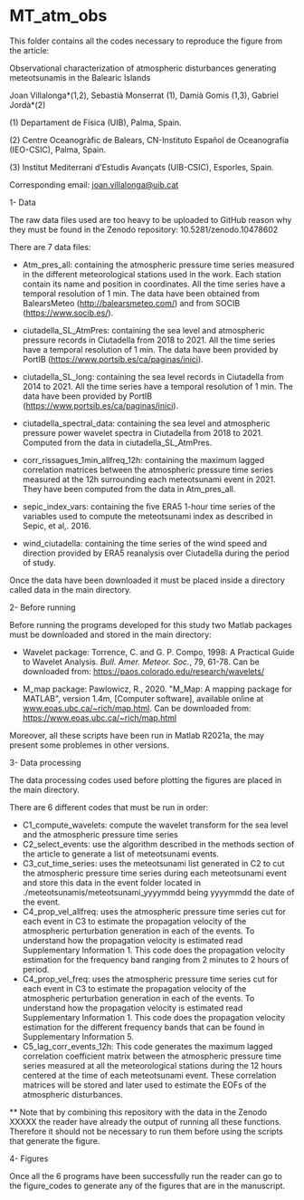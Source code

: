 # MT_atm_obs
This folder contains all the codes necessary to reproduce the figure from the article:

Observational characterization of atmospheric disturbances generating meteotsunamis in the Balearic Islands

Joan Villalonga*(1,2), Sebastià Monserrat (1), Damià Gomis (1,3), Gabriel Jordà*(2)

(1) Departament de Física (UIB), Palma, Spain.

(2) Centre Oceanogràfic de Balears, CN-Instituto Español de Oceanografía (IEO-CSIC), Palma, Spain. 

(3) Institut Mediterrani d’Estudis Avançats (UIB-CSIC), Esporles, Spain.

Corresponding email: joan.villalonga@uib.cat 

1- Data 

The raw data files used are too heavy to be uploaded to GitHub reason why they must be found in the Zenodo repository: 10.5281/zenodo.10478602

There are 7 data files:

- Atm_pres_all: containing the atmospheric pressure time series measured in the different meteorological stations used in the work. Each station contain its name and position in coordinates. All the time series have a temporal resolution of 1 min. The data have been obtained from BalearsMeteo (http://balearsmeteo.com/) and from SOCIB (https://www.socib.es/).
  
- ciutadella_SL_AtmPres: containing the sea level and atmospheric pressure records in Ciutadella from 2018 to 2021. All the time series have a temporal resolution of 1 min. The data have been provided by PortIB (https://www.portsib.es/ca/paginas/inici).
  
- ciutadella_SL_long: containing the sea level records in Ciutadella from 2014 to 2021. All the time series have a temporal resolution of 1 min. The data have been provided by PortIB (https://www.portsib.es/ca/paginas/inici).
  
- ciutadella_spectral_data: containing the sea level and atmospheric pressure power wavelet spectra in Ciutadella from 2018 to 2021. Computed from the data in ciutadella_SL_AtmPres.
  
- corr_rissagues_1min_allfreq_12h: containing the maximum lagged correlation matrices between the atmospheric pressure time series measured at the 12h surrounding each meteotsunami event in 2021. They have been computed from the data in Atm_pres_all.
- sepic_index_vars: containing the five ERA5 1-hour time series of the variables used to compute the meteotsunami index as described in Sepic, et al,. 2016.
  
- wind_ciutadella: containing the time series of the wind speed and direction provided by ERA5 reanalysis over Ciutadella during the period of study.

Once the data have been downloaded it must be placed inside a directory called data in the main directory.

2- Before running

Before running the programs developed for this study two Matlab packages must be downloaded and stored in the main directory:

- Wavelet package:
Torrence, C. and G. P. Compo, 1998: A Practical Guide to Wavelet Analysis. <I>Bull. Amer. Meteor. Soc.</I>, 79, 61-78.
Can be downloaded from: https://paos.colorado.edu/research/wavelets/

- M_map package:
Pawlowicz, R., 2020. "M_Map: A mapping package for MATLAB", version 1.4m, [Computer software], available online at www.eoas.ubc.ca/~rich/map.html.
Can be downloaded from: https://www.eoas.ubc.ca/~rich/map.html

Moreover, all these scripts have been run in Matlab R2021a, the may present some problemes in other versions.

3- Data processing 

The data processing codes used before plotting the figures are placed in the main directory. 

There are 6 different codes that must be run in order:

-  C1_compute_wavelets: compute the wavelet transform for the sea level and the atmospheric pressure time series
-  C2_select_events: use the algorithm described in the methods section of the article to generate a list of meteotsunami events.
-  C3_cut_time_series: uses the meteotsunami list generated in C2 to cut the atmospheric pressure time series during each meteotsunami event and store this data in the event folder located in ./meteotsunamis/meteotsunami_yyyymmdd being yyyymmdd the date of the event.
-  C4_prop_vel_allfreq: uses the atmospheric pressure time series cut for each event in C3 to estimate the propagation velocity of the atmospheric perturbation generation in each of the events. To understand how the propagation velocity is estimated read Supplementary Information 1. This code does the propagation velocity estimation for the frequency band ranging from 2 minutes to 2 hours of period.
-  C4_prop_vel_freq: uses the atmospheric pressure time series cut for each event in C3 to estimate the propagation velocity of the atmospheric perturbation generation in each of the events. To understand how the propagation velocity is estimated read Supplementary Information 1. This code does the propagation velocity estimation for the different frequency bands that can be found in Supplementary Information 5.
-  C5_lag_corr_events_12h: This code generates the maximum lagged correlation coefficient matrix between the atmospheric pressure time series measured at all the meteorological stations during the 12 hours centered at the time of each meteotsunami event. These correlation matrices will be stored and later used to estimate the EOFs of the atmospheric disturbances.

** Note that by combining this repository with the data in the Zenodo XXXXX the reader have already the output of running all these functions. Therefore it should not be necessary to run them before using the scripts that generate the figure. 

4- Figures

Once all the 6 programs have been successfully run the reader can go to the figure_codes to generate any of the figures that are in the manuscript. 
